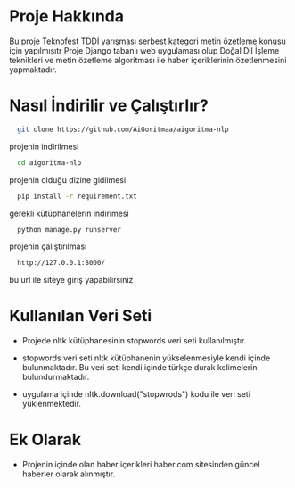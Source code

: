 # Proje Hakkında
Bu proje Teknofest TDDİ yarışması serbest kategori metin özetleme konusu için yapılmışıtr
Proje Django tabanlı web uygulaması olup Doğal Dil İşleme teknikleri ve metin özetleme algoritması ile haber içeriklerinin özetlenmesini yapmaktadır.
# Nasıl İndirilir ve Çalıştırlır?

```bash
  git clone https://github.com/AiGoritmaa/aigoritma-nlp
```
projenin indirilmesi
```bash
  cd aigoritma-nlp
```
projenin olduğu dizine gidilmesi
```bash
  pip install -r requirement.txt
```
gerekli kütüphanelerin indirimesi
```bash
  python manage.py runserver
```
projenin çalıştırılması
```bash
  http://127.0.0.1:8000/
```
bu url ile siteye giriş yapabilirsiniz

 # Kullanılan Veri Seti
 - Projede nltk kütüphanesinin stopwords veri seti kullanılmıştır. 
 
 - stopwords veri seti nltk kütüphanenin yükselenmesiyle kendi içinde bulunmaktadır. Bu veri seti kendi içinde türkçe durak kelimelerini bulundurmaktadır.

- uygulama içinde nltk.download("stopwrods") kodu ile veri seti yüklenmektedir.
 # Ek Olarak
- Projenin içinde olan haber içerikleri haber.com sitesinden güncel haberler olarak alınmıştır.
